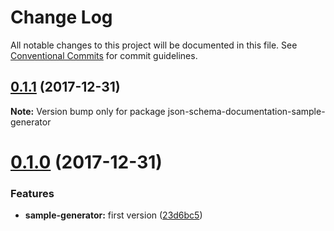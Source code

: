 # Change Log

All notable changes to this project will be documented in this file.
See [Conventional Commits](https://conventionalcommits.org) for commit guidelines.

<a name="0.1.1"></a>
## [0.1.1](https://github.com/FGRibreau/json-schema-documentation/compare/v0.1.0...v0.1.1) (2017-12-31)




**Note:** Version bump only for package json-schema-documentation-sample-generator

<a name="0.1.0"></a>
# [0.1.0](https://github.com/FGRibreau/json-schema-documentation/compare/v0.0.2...v0.1.0) (2017-12-31)


### Features

* **sample-generator:** first version ([23d6bc5](https://github.com/FGRibreau/json-schema-documentation/commit/23d6bc5))
